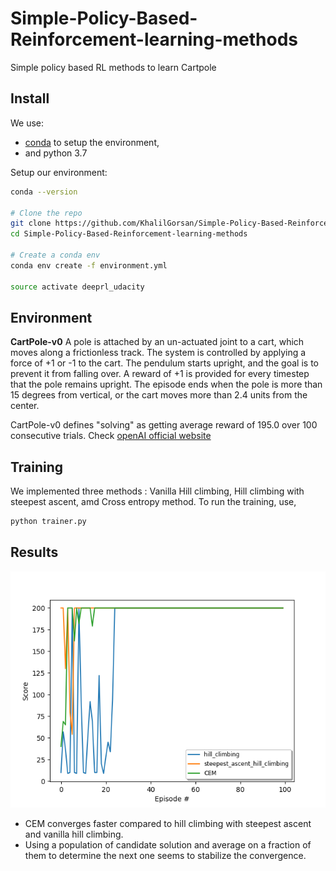 # Simple-Policy-Based-Reinforcement-learning-methods
Simple policy based RL methods to learn Cartpole

Install
--------------------------------------------------------------------------------
We use:
- [conda](https://docs.conda.io/projects/conda/en/latest/user-guide/install/index.html)
  to setup the environment,
- and python 3.7

Setup our environment:
```bash
conda --version

# Clone the repo
git clone https://github.com/KhalilGorsan/Simple-Policy-Based-Reinforcement-learning-methods.git
cd Simple-Policy-Based-Reinforcement-learning-methods

# Create a conda env
conda env create -f environment.yml

source activate deeprl_udacity
```

Environment
--------------------------------------------------------------------------------
**CartPole-v0**
A pole is attached by an un-actuated joint to a cart, which moves along a frictionless
track. The system is controlled by applying a force of +1 or -1 to the cart.
The pendulum starts upright, and the goal is to prevent it from falling over.
A reward of +1 is provided for every timestep that the pole remains upright.
The episode ends when the pole is more than 15 degrees from vertical, or the cart moves
more than 2.4 units from the center.

CartPole-v0 defines "solving" as getting average reward of 195.0 over 100 consecutive
trials. Check [openAI official website](https://gym.openai.com/envs/CartPole-v0/)

Training
--------------------------------------------------------------------------------
We implemented three methods : Vanilla Hill climbing, Hill climbing with steepest
ascent, amd Cross entropy method.
To run the training, use,
```bash
python trainer.py
```

Results
---------------------------------------------------------------------------------
![training results](https://github.com/KhalilGorsan/Simple-Policy-Based-Reinforcement-learning-methods/blob/master/hill_climbing_CEM.png)

- CEM converges faster compared to hill climbing with steepest ascent and vanilla
hill climbing.
- Using a population of candidate solution and average on a fraction of them to determine
the next one seems to stabilize the convergence.
